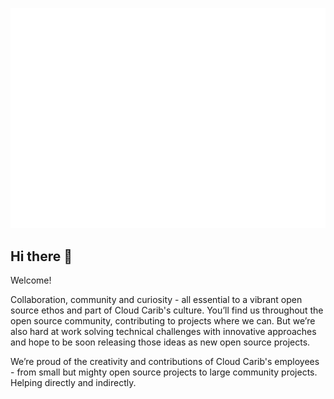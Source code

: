 
![This is an image](https://github.com/CloudCarib/.github/blob/main/CCL-Logo_Large_White.png)


## Hi there 👋

Welcome!

Collaboration, community and curiosity - all essential to a vibrant open source ethos and part of Cloud Carib's culture. You’ll find us throughout the open source community, contributing to projects where we can. But we’re also hard at work solving technical challenges with innovative approaches and hope to be soon releasing those ideas as new open source projects.

We’re proud of the creativity and contributions of Cloud Carib's employees - from small but mighty open source projects to large community projects. Helping directly and indirectly.




<!--

**Here are some ideas to get you started:**

🙋‍♀️ A short introduction - what is your organization all about?
🌈 Contribution guidelines - how can the community get involved?
👩‍💻 Useful resources - where can the community find your docs? Is there anything else the community should know?
🍿 Fun facts - what does your team eat for breakfast?
🧙 Remember, you can do mighty things with the power of [Markdown](https://docs.github.com/github/writing-on-github/getting-started-with-writing-and-formatting-on-github/basic-writing-and-formatting-syntax)
-->
